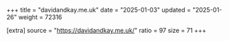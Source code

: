 +++
title = "davidandkay.me.uk"
date = "2025-01-03"
updated = "2025-01-26"
weight = 72316

[extra]
source = "https://davidandkay.me.uk/"
ratio = 97
size = 71
+++
